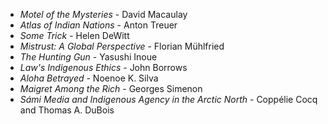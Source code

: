 * _Motel of the Mysteries_ - David Macaulay
* _Atlas of Indian Nations_ - Anton Treuer
* _Some Trick_ - Helen DeWitt
* _Mistrust: A Global Perspective_ - Florian Mühlfried
* _The Hunting Gun_ - Yasushi Inoue
* _Law's Indigenous Ethics_ - John Borrows
* _Aloha Betrayed_ - Noenoe K. Silva
* _Maigret Among the Rich_ - Georges Simenon
* _Sámi Media and Indigenous Agency in the Arctic North_ - Coppélie Cocq and Thomas A. DuBois